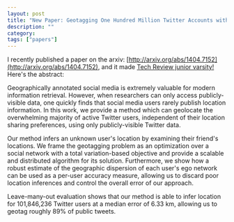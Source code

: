 ```yaml
---
layout: post
title: "New Paper: Geotagging One Hundred Million Twitter Accounts with Total Variation Minimization"
description: ""
category:
tags: ["papers"]
---
```



I recently published a paper on the arxiv: [http://arxiv.org/abs/1404.7152](http://arxiv.org/abs/1404.7152), and it made [Tech Review junior varsity!](http://www.technologyreview.com/view/527246/other-interesting-arxiv-papers-week-ending-may-10-2014/) Here's the abstract:

Geographically annotated social media is extremely valuable for modern information retrieval. However, when researchers can only access publicly-visible data, one quickly finds that social media users rarely publish location information. In this work, we provide a method which can geolocate the overwhelming majority of active Twitter users, independent of their location sharing preferences, using only publicly-visible Twitter data.

Our method infers an unknown user's location by examining their friend's locations. We frame the geotagging problem as an optimization over a social network with a total variation-based objective and provide a scalable and distributed algorithm for its solution. Furthermore, we show how a robust estimate of the geographic dispersion of each user's ego network can be used as a per-user accuracy measure, allowing us to discard poor location inferences and control the overall error of our approach.

Leave-many-out evaluation shows that our method is able to infer location for 101,846,236 Twitter users at a median error of 6.33 km, allowing us to geotag roughly 89% of public tweets.
